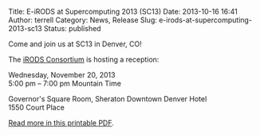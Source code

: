 Title: E-iRODS at Supercomputing 2013 (SC13)
Date: 2013-10-16 16:41
Author: terrell
Category: News, Release
Slug: e-irods-at-supercomputing-2013-sc13
Status: published

Come and join us at SC13 in Denver, CO!

The [iRODS Consortium](http://irods-consortium.org/) is hosting a
reception:

Wednesday, November 20, 2013  
5:00 pm – 7:00 pm Mountain Time

Governor's Square Room, Sheraton Downtown Denver Hotel  
1550 Court Place

[Read more in this printable
PDF](./theme/uploads/2013/10/E-iRODS-postcard-SC13.pdf).
